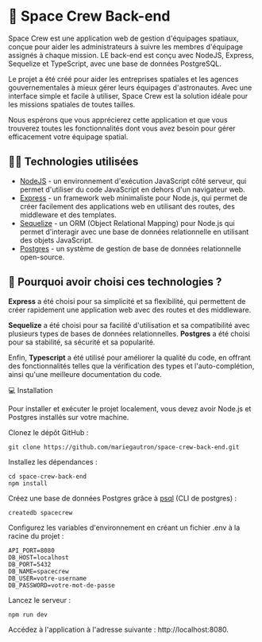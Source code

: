 # 🚀 Space Crew Back-end

Space Crew est une application web de gestion d'équipages spatiaux, conçue pour aider les administrateurs à suivre les membres d'équipage assignés à chaque mission. LE back-end est conçu avec NodeJS, Express, Sequelize et TypeScript, avec une base de données PostgreSQL.

Le projet a été créé pour aider les entreprises spatiales et les agences gouvernementales à mieux gérer leurs équipages d'astronautes. Avec une interface simple et facile à utiliser, Space Crew est la solution idéale pour les missions spatiales de toutes tailles.

Nous espérons que vous apprécierez cette application et que vous trouverez toutes les fonctionnalités dont vous avez besoin pour gérer efficacement votre équipage spatial.

## 👨‍💻 Technologies utilisées

- [NodeJS](https://nodejs.org/en/docs) - un environnement d'exécution JavaScript côté serveur, qui permet d'utiliser du code JavaScript en dehors d'un navigateur web.
- [Express](https://expressjs.com/fr/) - un framework web minimaliste pour Node.js, qui permet de créer facilement des applications web en utilisant des routes, des middleware et des templates.
- [Sequelize](https://sequelize.org/) - un ORM (Object Relational Mapping) pour Node.js qui permet d'interagir avec une base de données relationnelle en utilisant des objets JavaScript.
- [Postgres](https://www.postgresql.org/docs/) - un système de gestion de base de données relationnelle open-source.

## 🤔 Pourquoi avoir choisi ces technologies ?

**Express** a été choisi pour sa simplicité et sa flexibilité, qui permettent de créer rapidement une application web avec des routes et des middleware.

**Sequelize** a été choisi pour sa facilité d'utilisation et sa compatibilité avec plusieurs types de bases de données relationnelles. **Postgres** a été choisi pour sa stabilité, sa sécurité et sa popularité.

Enfin, **Typescript** a été utilisé pour améliorer la qualité du code, en offrant des fonctionnalités telles que la vérification des types et l'auto-complétion, ainsi qu'une meilleure documentation du code.

💻 Installation

Pour installer et exécuter le projet localement, vous devez avoir Node.js et Postgres installés sur votre machine.

Clonez le dépôt GitHub :

```
git clone https://github.com/mariegautron/space-crew-back-end.git
```

Installez les dépendances :

```
cd space-crew-back-end
npm install
```

Créez une base de données Postgres grâce à [psql](https://docs.postgresql.fr/10/app-psql.html) (CLI de postgres) :

```
createdb spacecrew
```

Configurez les variables d'environnement en créant un fichier .env à la racine du projet :

```
API_PORT=8080
DB_HOST=localhost
DB_PORT=5432
DB_NAME=spacecrew
DB_USER=votre-username
DB_PASSWORD=votre-mot-de-passe
```

Lancez le serveur :

```
npm run dev
```


Accédez à l'application à l'adresse suivante : http://localhost:8080.